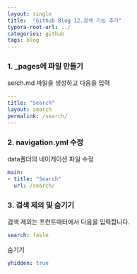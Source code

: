 ```yaml
---
layout: single
title:  "Github Blog 12.검색 기능 추가"
typora-root-url: ../
categories: github
tags: blog
---
```






### 1. _pages에 파일 만들기

serch.md 파일을 생성하고 다음을 입력

```yaml
---
title: "Search"
layout: search
permalink: /search/
---
```



### 2. navigation.yml 수정

data폴더의 네이게이션 파일 수정

```yaml
main:
- title: "Search"
  url: /search/
```



### 3. 검색 제외 및 숨기기

검색 제외는 프런트매터에서 다음을 입력합니다. 

```yaml
search: fasle
```

 숨기기

```yaml
yhidden: true
```

